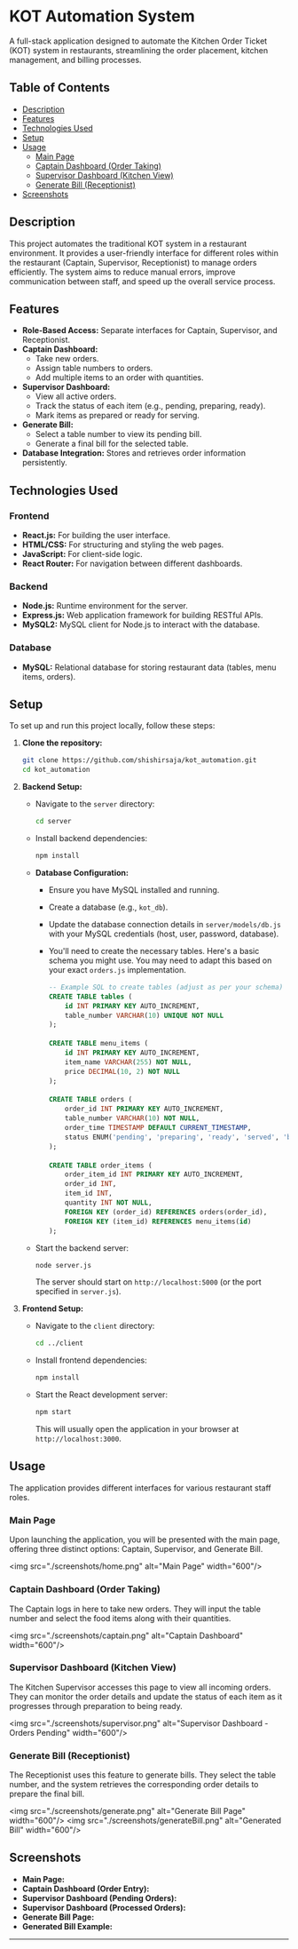 # KOT Automation System

A full-stack application designed to automate the Kitchen Order Ticket (KOT) system in restaurants, streamlining the order placement, kitchen management, and billing processes.

## Table of Contents

  - [Description](https://www.google.com/search?q=%23description)
  - [Features](https://www.google.com/search?q=%23features)
  - [Technologies Used](https://www.google.com/search?q=%23technologies-used)
  - [Setup](https://www.google.com/search?q=%23setup)
  - [Usage](https://www.google.com/search?q=%23usage)
      - [Main Page](https://www.google.com/search?q=%23main-page)
      - [Captain Dashboard (Order Taking)](https://www.google.com/search?q=%23captain-dashboard-order-taking)
      - [Supervisor Dashboard (Kitchen View)](https://www.google.com/search?q=%23supervisor-dashboard-kitchen-view)
      - [Generate Bill (Receptionist)](https://www.google.com/search?q=%23generate-bill-receptionist)
  - [Screenshots](https://www.google.com/search?q=%23screenshots)

## Description

This project automates the traditional KOT system in a restaurant environment. It provides a user-friendly interface for different roles within the restaurant (Captain, Supervisor, Receptionist) to manage orders efficiently. The system aims to reduce manual errors, improve communication between staff, and speed up the overall service process.

## Features

  * **Role-Based Access:** Separate interfaces for Captain, Supervisor, and Receptionist.
  * **Captain Dashboard:**
      * Take new orders.
      * Assign table numbers to orders.
      * Add multiple items to an order with quantities.
  * **Supervisor Dashboard:**
      * View all active orders.
      * Track the status of each item (e.g., pending, preparing, ready).
      * Mark items as prepared or ready for serving.
  * **Generate Bill:**
      * Select a table number to view its pending bill.
      * Generate a final bill for the selected table.
  * **Database Integration:** Stores and retrieves order information persistently.

## Technologies Used

### Frontend

  * **React.js:** For building the user interface.
  * **HTML/CSS:** For structuring and styling the web pages.
  * **JavaScript:** For client-side logic.
  * **React Router:** For navigation between different dashboards.

### Backend

  * **Node.js:** Runtime environment for the server.
  * **Express.js:** Web application framework for building RESTful APIs.
  * **MySQL2:** MySQL client for Node.js to interact with the database.

### Database

  * **MySQL:** Relational database for storing restaurant data (tables, menu items, orders).

## Setup

To set up and run this project locally, follow these steps:

1.  **Clone the repository:**

    ```bash
    git clone https://github.com/shishirsaja/kot_automation.git
    cd kot_automation
    ```

2.  **Backend Setup:**

      * Navigate to the `server` directory:
        ```bash
        cd server
        ```
      * Install backend dependencies:
        ```bash
        npm install
        ```
      * **Database Configuration:**
          * Ensure you have MySQL installed and running.

          * Create a database (e.g., `kot_db`).

          * Update the database connection details in `server/models/db.js` with your MySQL credentials (host, user, password, database).

          * You'll need to create the necessary tables. Here's a basic schema you might use. You may need to adapt this based on your exact `orders.js` implementation.

            ```sql
            -- Example SQL to create tables (adjust as per your schema)
            CREATE TABLE tables (
                id INT PRIMARY KEY AUTO_INCREMENT,
                table_number VARCHAR(10) UNIQUE NOT NULL
            );

            CREATE TABLE menu_items (
                id INT PRIMARY KEY AUTO_INCREMENT,
                item_name VARCHAR(255) NOT NULL,
                price DECIMAL(10, 2) NOT NULL
            );

            CREATE TABLE orders (
                order_id INT PRIMARY KEY AUTO_INCREMENT,
                table_number VARCHAR(10) NOT NULL,
                order_time TIMESTAMP DEFAULT CURRENT_TIMESTAMP,
                status ENUM('pending', 'preparing', 'ready', 'served', 'billed') DEFAULT 'pending'
            );

            CREATE TABLE order_items (
                order_item_id INT PRIMARY KEY AUTO_INCREMENT,
                order_id INT,
                item_id INT,
                quantity INT NOT NULL,
                FOREIGN KEY (order_id) REFERENCES orders(order_id),
                FOREIGN KEY (item_id) REFERENCES menu_items(id)
            );
            ```
      * Start the backend server:
        ```bash
        node server.js
        ```
        The server should start on `http://localhost:5000` (or the port specified in `server.js`).

3.  **Frontend Setup:**

      * Navigate to the `client` directory:
        ```bash
        cd ../client
        ```
      * Install frontend dependencies:
        ```bash
        npm install
        ```
      * Start the React development server:
        ```bash
        npm start
        ```
        This will usually open the application in your browser at `http://localhost:3000`.

## Usage

The application provides different interfaces for various restaurant staff roles.

### Main Page

Upon launching the application, you will be presented with the main page, offering three distinct options: Captain, Supervisor, and Generate Bill.

\<img src="./screenshots/home.png" alt="Main Page" width="600"/\>

### Captain Dashboard (Order Taking)

The Captain logs in here to take new orders. They will input the table number and select the food items along with their quantities.

\<img src="./screenshots/captain.png" alt="Captain Dashboard" width="600"/\>

### Supervisor Dashboard (Kitchen View)

The Kitchen Supervisor accesses this page to view all incoming orders. They can monitor the order details and update the status of each item as it progresses through preparation to being ready.

\<img src="./screenshots/supervisor.png" alt="Supervisor Dashboard - Orders Pending" width="600"/\>


### Generate Bill (Receptionist)

The Receptionist uses this feature to generate bills. They select the table number, and the system retrieves the corresponding order details to prepare the final bill.

\<img src="./screenshots/generate.png" alt="Generate Bill Page" width="600"/\>
\<img src="./screenshots/generateBill.png" alt="Generated Bill" width="600"/\>

## Screenshots

  * **Main Page:**
  * **Captain Dashboard (Order Entry):**
  * **Supervisor Dashboard (Pending Orders):**
  * **Supervisor Dashboard (Processed Orders):**
  * **Generate Bill Page:**
  * **Generated Bill Example:**

-----
